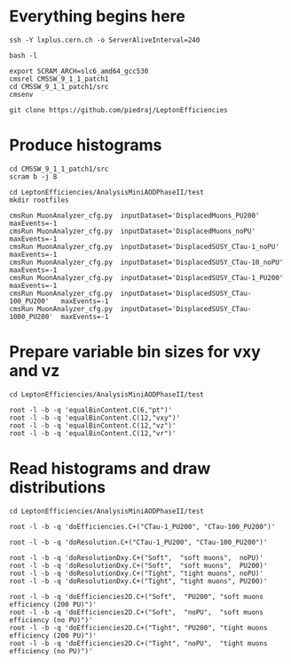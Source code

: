 # Everything begins here

    ssh -Y lxplus.cern.ch -o ServerAliveInterval=240

    bash -l

    export SCRAM_ARCH=slc6_amd64_gcc530
    cmsrel CMSSW_9_1_1_patch1
    cd CMSSW_9_1_1_patch1/src
    cmsenv

    git clone https://github.com/piedraj/LeptonEfficiencies


# Produce histograms

    cd CMSSW_9_1_1_patch1/src
    scram b -j 8

    cd LeptonEfficiencies/AnalysisMiniAODPhaseII/test
    mkdir rootfiles

    cmsRun MuonAnalyzer_cfg.py  inputDataset='DisplacedMuons_PU200'           maxEvents=-1
    cmsRun MuonAnalyzer_cfg.py  inputDataset='DisplacedMuons_noPU'            maxEvents=-1
    cmsRun MuonAnalyzer_cfg.py  inputDataset='DisplacedSUSY_CTau-1_noPU'      maxEvents=-1
    cmsRun MuonAnalyzer_cfg.py  inputDataset='DisplacedSUSY_CTau-10_noPU'     maxEvents=-1
    cmsRun MuonAnalyzer_cfg.py  inputDataset='DisplacedSUSY_CTau-1_PU200'     maxEvents=-1
    cmsRun MuonAnalyzer_cfg.py  inputDataset='DisplacedSUSY_CTau-100_PU200'   maxEvents=-1
    cmsRun MuonAnalyzer_cfg.py  inputDataset='DisplacedSUSY_CTau-1000_PU200'  maxEvents=-1


# Prepare variable bin sizes for vxy and vz

    cd LeptonEfficiencies/AnalysisMiniAODPhaseII/test

    root -l -b -q 'equalBinContent.C(6,"pt")'
    root -l -b -q 'equalBinContent.C(12,"vxy")'
    root -l -b -q 'equalBinContent.C(12,"vz")'
    root -l -b -q 'equalBinContent.C(12,"vr")'


# Read histograms and draw distributions

    cd LeptonEfficiencies/AnalysisMiniAODPhaseII/test

    root -l -b -q 'doEfficiencies.C+("CTau-1_PU200", "CTau-100_PU200")'

    root -l -b -q 'doResolution.C+("CTau-1_PU200", "CTau-100_PU200")'

    root -l -b -q 'doResolutionDxy.C+("Soft",  "soft muons",  noPU)'
    root -l -b -q 'doResolutionDxy.C+("Soft",  "soft muons",  PU200)'
    root -l -b -q 'doResolutionDxy.C+("Tight", "tight muons", noPU)'
    root -l -b -q 'doResolutionDxy.C+("Tight", "tight muons", PU200)'

    root -l -b -q 'doEfficiencies2D.C+("Soft",  "PU200", "soft muons efficiency (200 PU)")'
    root -l -b -q 'doEfficiencies2D.C+("Soft",  "noPU",  "soft muons efficiency (no PU)")'
    root -l -b -q 'doEfficiencies2D.C+("Tight", "PU200", "tight muons efficiency (200 PU)")'
    root -l -b -q 'doEfficiencies2D.C+("Tight", "noPU",  "tight muons efficiency (no PU)")'

